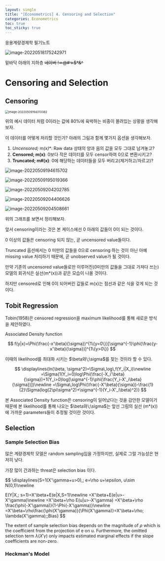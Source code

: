 ```yaml
---
layout: single
title: "[Econometrics] 4. Censoring and Selection"
categories: Econometrics
toc: true
toc_sticky: true
---
```


응용계량경제학 필기노트



![image-20220518175242971](../../assets/images/2022-04-05-econometrics_4/image-20220518175242971.png)

밑바닥 아래의 지하층 ~~네이버 !ㅆ@#ㄳ$*&^~~



# Censoring and Selection



## Censoring

<img src="../../assets/images/2022-04-06-econometrics_5/image-20220509194013382.png" alt="image-20220509194013382" style="zoom: 67%;" />



위의 예시 데이터 처럼 0이라는 값에 80%에 육박하는 비중이 몰려있는 상황을 생각해보자.

이 데이터를 어떻게 처리할 것인가? 아래의 그림과 함께 몇가지 옵션을 생각해보자.



1. **Uncensored; m*(x)**: Raw data 상태의 양과 음의 값을 모두 그대로 남겨놓고? 
2. **Censored; m(x)**: 0보다 작은 데이터를 모두 censor하여 0으로 변환시키고? 
3. **Truncated; m#(x)**: 0에 해당하는 데이터들을 모두 버리고(제거하고/자르고)?  





![image-20220509194615702](../../assets/images/2022-04-05-econometrics_5/image-20220509194615702.png)





![image-20220509195019366](../../assets/images/2022-04-05-econometrics_5/image-20220509195019366.png)

![image-20220509204202785](../../assets/images/2022-04-05-econometrics_5/image-20220509204202785.png)

![image-20220509204406626](../../assets/images/2022-04-05-econometrics_5/image-20220509204406626.png)





![image-20220509204508661](../../assets/images/2022-04-05-econometrics_5/image-20220509204508661.png)



위의 그래프를 보면서 정리해보자.

앞서 censoring이라는 것은 본 케이스에선 0 아래의 값들이 0이 되는 것이다. 

0 이상의 값들은 censoring 되지 않는, 곧 uncensored value들이다. 

Truncated 옵션에서는 0 미만의 값들을 0으로 censoring 하는 것이 아닌 아예 missing value 처리하기 때문에, 곧 unobserved value가 될 것이다.

만약 기존의 uncensored value들로만 이루어진(0미만의 값들을 그대로 가져다 쓰는) 모델의 회귀식은 실선(m*(x))과 같은 모습이 나올 것이다.

하지만 censored로 인해 0이 되어버린 값들로 m(x)는 점선과 같은 식을 갖게 되는 것이다.





## Tobit Regression

Tobin(1958)은 censored regression을 maximum likelihood를 통해 새로운 방식을 제안하였다.



Associated Density function




$$
f(y|x)=\Phi(\frac{-x'\beta}{\sigma})^{1\{y=0\}}[\sigma^{-1}\phi(\frac{y-x'\beta}{\sigma})]^{1\{y>0\}}
$$




이때의 likelihood를 최대화 시키는 $\beta와\;\sigma$를 찾는 것이라 할 수 있다.




$$
\displaylines{ln(\beta, \sigma^2)=\Sigma\,log\,f(Y_i|X_i)\newline
=\Sigma(1(Y_i=0)log\Phi(\frac{-X_i'\beta}{\sigma})+1(Y_i>0)log[\sigma^{-1}\phi(\frac{Y_i-X'_i\beta}{\sigma})])\newline
=\Sigma\,log\Phi(\frac{-X'\beta}{\sigma})-\frac{1}{2}\Sigma(log(2\pi\sigma^2)+\sigma^{-1}(Y_i-X'_i\beta)^2)}
$$




본 Associated Density function은 censoring이 일어났다는 것을 감안한 모델이기 때문에 본 likelihood를 통해 나오는 $\beta와\;\sigma$는 앞선 그림의 실선 (m*(x))에 가까운 parameters들이 추정될 것이란 것이다.







## Selection



### Sample Selection Bias

많은 계량경제학 모델은 random sampling임을 가정하지만, 실제로 그럴 가능성은 현저히 낮다.

가장 많이 간과하는 threat은 selection bias 이다.




$$
\displaylines{S=1(X'\gamma+u>0),\; e=\rho u+\epsilon, u\sim N(0,1)\newline

E(Y|X,\; s=1)=X'\beta+E(e|X,S=1)\newline
=X'\beta+E(e|u>-X'\gamma)\newline
=X'\beta+\rho E(u|u>-X'\gamma)
=X'\beta+\rho \frac{\phi(-X'\gamma)}{1-\Phi(-X'\gamma)}\newline
=X'\beta+\rho\frac{\phi(X'\gamma)}{\Phi(X'\gamma)}=X'\beta+\rho\; \lambda(X'\gamma);\;Bias}
$$



The extent of sample selection bias depends on the magnitude of $\rho$ which is the coefficient from the projection of e on u.
Furthermore, the omitted selection term $\lambda(X'\gamma)$ only impacts estimated marginal effects if the slope coefficients are non-zero.



### Heckman's Model

